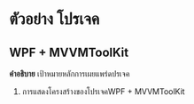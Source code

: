 # ตัวอย่าง โปรเจค

## WPF + MVVMToolKit
**คำอธิบาย**
เป้าหมายหลักการเผยแพร่ดปรเจค
1. การแสดงโครงสร้างของโปรเจคWPF + MVVMToolKit
